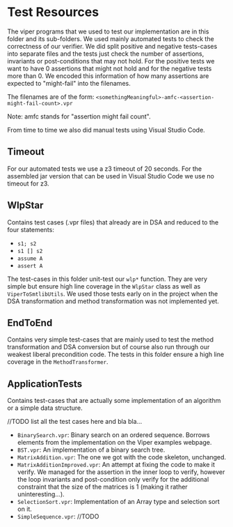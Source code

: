 Test Resources
==============

The viper programs that we used to test our implementation are in this folder and its sub-folders.
We used mainly automated tests to check the correctness of our verifier.
We did split positive and negative tests-cases into separate files and the tests just check the number of assertions,
invariants or post-conditions that may not hold.
For the positive tests we want to have 0 assertions that might not hold and for the negative tests more than 0.
We encoded this information of how many assertions are expected to "might-fail" into the filenames.

The filenames are of the form:
``<somethingMeaningful>-amfc-<assertion-might-fail-count>.vpr``

Note: amfc stands for "assertion might fail count".

From time to time we also did manual tests using Visual Studio Code.

Timeout
-------

For our automated tests we use a z3 timeout of 20 seconds. For the assembled jar version that can be used in Visual
Studio Code we use no timeout for z3.

WlpStar
-------

Contains test cases (.vpr files) that already are in DSA and reduced to the four statements:
* ``s1; s2``
* ``s1 [] s2``
* ``assume A``
* ``assert A``

The test-cases in this folder unit-test our ``wlp*`` function. They are very simple but ensure high line coverage in
the ``WlpStar`` class as well as ``ViperToSmtlibUtils``.
We used those tests early on in the project when the DSA transformation and method transformation was not implemented
yet.

EndToEnd
--------

Contains very simple test-cases that are mainly used to test the method transformation and DSA conversion but of course
also run through our weakest liberal precondition code.
The tests in this folder ensure a high line coverage in the ``MethodTransformer``.

ApplicationTests
----------------

Contains test-cases that are actually some implementation of an algorithm or a simple data structure.

//TODO list all the test cases here and bla bla...
* ``BinarySearch.vpr``: Binary search on an ordered sequence. Borrows elements
from the implementation on the Viper examples webpage.
* ``BST.vpr``: An implementation of a binary search tree.
* ``MatrixAddition.vpr``: The one we got with the code skeleton, unchanged.
* ``MatrixAdditionImproved.vpr``: An attempt at fixing the code to make
it verify. We managed for the assertion in the inner loop to verify,
however the loop invariants and post-condition only verify for the additional
constraint that the size of the matrices is 1 (making it rather
uninteresting...).
* ``SelectionSort.vpr``: Implementation of an Array type and selection sort on it.
* ``SimpleSequence.vpr``: //TODO

